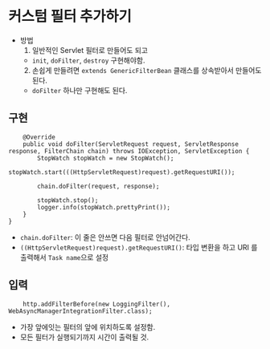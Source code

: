 # 커스텀 필터 추가하기

- 방법
  1. 일반적인 Servlet 필터로 만들어도 되고
    - `init`, `doFilter`, `destroy` 구현해야함.
  2. 손쉽게 만들려면 `extends GenericFilterBean` 클래스를 상속받아서 만들어도 된다.
    - `doFilter` 하나만 구현해도 된다.

## 구현 

```
    @Override
    public void doFilter(ServletRequest request, ServletResponse response, FilterChain chain) throws IOException, ServletException {
        StopWatch stopWatch = new StopWatch();
        stopWatch.start(((HttpServletRequest)request).getRequestURI());

        chain.doFilter(request, response);

        stopWatch.stop();
        logger.info(stopWatch.prettyPrint());
    }
}
```

- `chain.doFilter`: 이 줄은 안쓰면 다음 필터로 안넘어간다.  
- `((HttpServletRequest)request).getRequestURI()`: 타입 변환을 하고 URI 를 출력해서 `Task name`으로 설정

## 입력

```
    http.addFilterBefore(new LoggingFilter(), WebAsyncManagerIntegrationFilter.class);
```
- 가장 앞에잇는 필터의 앞에 위치하도록 설정함.
- 모든 필터가 실행되기까지 시간이 출력될 것.